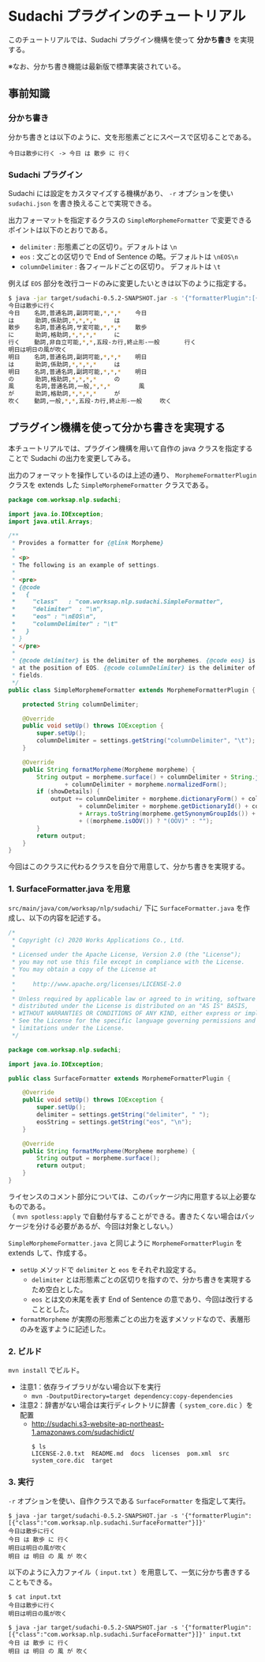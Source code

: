 # Sudachi プラグインのチュートリアル

このチュートリアルでは、Sudachi プラグイン機構を使って **分かち書き** を実現する。

※なお、分かち書き機能は最新版で標準実装されている。

## 事前知識

### 分かち書き

分かち書きとは以下のように、文を形態素ごとにスペースで区切ることである。
```
今日は散歩に行く -> 今日 は 散歩 に 行く
```

### Sudachi プラグイン

Sudachi には設定をカスタマイズする機構があり、 `-r` オプションを使い `sudachi.json` を書き換えることで実現できる。

出力フォーマットを指定するクラスの `SimpleMorphemeFormatter` で変更できるポイントは以下のとおりである。
- `delimiter` : 形態素ごとの区切り。デフォルトは `\n`
- `eos` : 文ごとの区切りで End of Sentence の略。デフォルトは `\nEOS\n`
- `columnDelimiter` : 各フィールドごとの区切り。 デフォルトは `\t`

例えば `EOS` 部分を改行コードのみに変更したいときは以下のように指定する。
```sh
$ java -jar target/sudachi-0.5.2-SNAPSHOT.jar -s '{"formatterPlugin":[{"class":"com.worksap.nlp.sudachi.SimpleMorphemeFormatter", "eos": "\n"}]}'
今日は散歩に行く
今日    名詞,普通名詞,副詞可能,*,*,*    今日
は      助詞,係助詞,*,*,*,*     は
散歩    名詞,普通名詞,サ変可能,*,*,*    散歩
に      助詞,格助詞,*,*,*,*     に
行く    動詞,非自立可能,*,*,五段-カ行,終止形-一般       行く
明日は明日の風が吹く
明日    名詞,普通名詞,副詞可能,*,*,*    明日
は      助詞,係助詞,*,*,*,*     は
明日    名詞,普通名詞,副詞可能,*,*,*    明日
の      助詞,格助詞,*,*,*,*     の
風      名詞,普通名詞,一般,*,*,*        風
が      助詞,格助詞,*,*,*,*     が
吹く    動詞,一般,*,*,五段-カ行,終止形-一般     吹く
```

## プラグイン機構を使って分かち書きを実現する

本チュートリアルでは、プラグイン機構を用いて自作の java クラスを指定することで Sudachi の出力を変更してみる。

出力のフォーマットを操作しているのは上述の通り、 `MorphemeFormatterPlugin` クラスを extends した `SimpleMorphemeFormatter` クラスである。

```java
package com.worksap.nlp.sudachi;

import java.io.IOException;
import java.util.Arrays;

/**
 * Provides a formatter for {@link Morpheme}
 *
 * <p>
 * The following is an example of settings.
 * 
 * <pre>
 * {@code
 *   {
 *     "class"   : "com.worksap.nlp.sudachi.SimpleFormatter",
 *     "delimiter"  : "\n",
 *     "eos" : "\nEOS\n",
 *     "columnDelimiter" : "\t"
 *   }
 * }
 * </pre>
 *
 * {@code delimiter} is the delimiter of the morphemes. {@code eos} is printed
 * at the position of EOS. {@code columnDelimiter} is the delimiter of the
 * fields.
 */
public class SimpleMorphemeFormatter extends MorphemeFormatterPlugin {

    protected String columnDelimiter;

    @Override
    public void setUp() throws IOException {
        super.setUp();
        columnDelimiter = settings.getString("columnDelimiter", "\t");
    }

    @Override
    public String formatMorpheme(Morpheme morpheme) {
        String output = morpheme.surface() + columnDelimiter + String.join(",", morpheme.partOfSpeech())
                + columnDelimiter + morpheme.normalizedForm();
        if (showDetails) {
            output += columnDelimiter + morpheme.dictionaryForm() + columnDelimiter + morpheme.readingForm()
                    + columnDelimiter + morpheme.getDictionaryId() + columnDelimiter
                    + Arrays.toString(morpheme.getSynonymGroupIds()) + columnDelimiter
                    + ((morpheme.isOOV()) ? "(OOV)" : "");
        }
        return output;
    }
}
```

今回はこのクラスに代わるクラスを自分で用意して、分かち書きを実現する。


### 1. SurfaceFormatter.java を用意

`src/main/java/com/worksap/nlp/sudachi/` 下に `SurfaceFormatter.java` を作成し、以下の内容を記述する。

```java
/*
 * Copyright (c) 2020 Works Applications Co., Ltd.
 *
 * Licensed under the Apache License, Version 2.0 (the "License");
 * you may not use this file except in compliance with the License.
 * You may obtain a copy of the License at
 *
 *     http://www.apache.org/licenses/LICENSE-2.0
 *
 * Unless required by applicable law or agreed to in writing, software
 * distributed under the License is distributed on an "AS IS" BASIS,
 * WITHOUT WARRANTIES OR CONDITIONS OF ANY KIND, either express or implied.
 * See the License for the specific language governing permissions and
 * limitations under the License.
 */

package com.worksap.nlp.sudachi;

import java.io.IOException;

public class SurfaceFormatter extends MorphemeFormatterPlugin {

    @Override
    public void setUp() throws IOException {
        super.setUp();
        delimiter = settings.getString("delimiter", " ");
        eosString = settings.getString("eos", "\n");
    }

    @Override
    public String formatMorpheme(Morpheme morpheme) {
        String output = morpheme.surface();
        return output;
    }
}
```

ライセンスのコメント部分については、このパッケージ内に用意する以上必要なものである。<br>
（ `mvn spotless:apply` で自動付与することができる。書きたくない場合はパッケージを分ける必要があるが、今回は対象としない。）

`SimpleMorphemeFormatter.java` と同じように `MorphemeFormatterPlugin` を extends して、作成する。

- `setUp` メソッドで `delimiter` と `eos` をそれぞれ設定する。
   - `delimiter` とは形態素ごとの区切りを指すので、分かち書きを実現するため空白とした。
   - `eos` とは文の末尾を表す End of Sentence の意であり、今回は改行することとした。
- `formatMorpheme` が実際の形態素ごとの出力を返すメソッドなので、表層形のみを返すように記述した。


### 2. ビルド

`mvn install` でビルド。

- 注意1：依存ライブラリがない場合以下を実行
   - `mvn -DoutputDirectory=target dependency:copy-dependencies`
- 注意2：辞書がない場合は実行ディレクトリに辞書（ `system_core.dic` ）を配置
   - http://sudachi.s3-website-ap-northeast-1.amazonaws.com/sudachidict/
      ```
      $ ls
      LICENSE-2.0.txt  README.md  docs  licenses  pom.xml  src  system_core.dic  target
      ```


### 3. 実行

`-r` オプションを使い、自作クラスである `SurfaceFormatter` を指定して実行。

```
$ java -jar target/sudachi-0.5.2-SNAPSHOT.jar -s '{"formatterPlugin":[{"class":"com.worksap.nlp.sudachi.SurfaceFormatter"}]}'
今日は散歩に行く
今日 は 散歩 に 行く
明日は明日の風が吹く
明日 は 明日 の 風 が 吹く
```

以下のように入力ファイル（ `input.txt` ）を用意して、一気に分かち書きすることもできる。
```
$ cat input.txt
今日は散歩に行く
明日は明日の風が吹く

$ java -jar target/sudachi-0.5.2-SNAPSHOT.jar -s '{"formatterPlugin":[{"class":"com.worksap.nlp.sudachi.SurfaceFormatter"}]}' input.txt
今日 は 散歩 に 行く
明日 は 明日 の 風 が 吹く
```
